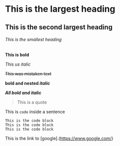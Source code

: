 # This is the largest heading
## This is the second largest heading
###### This is the smallest heading

**This is bold**

_This us italic_

~~This was mistaken text~~

**bold and nested _italic_**

***All bold and italic***

>This is a quote

This is `code` inside a sentence

```
This is the code block
This is the code block
This is the code block
```

This is the link to [google].(https://www.google.com/)



